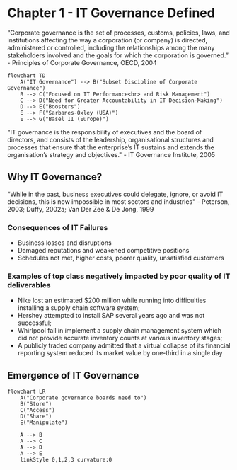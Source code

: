 # Chapter 1 - IT Governance Defined

“Corporate governance is the set of processes, customs, policies, laws, and institutions affecting the way a corporation (or company) is directed, administered or controlled, including the relationships among the many stakeholders involved and the goals for which the corporation is governed.” - Principles of Corporate Governance, OECD, 2004

```mermaid
flowchart TD
    A("IT Governance") --> B("Subset Discipline of Corporate Governance")
    B --> C("Focused on IT Performance<br> and Risk Management")
    C --> D("Need for Greater Accountability in IT Decision-Making")
    D --> E("Boosters")
    E --> F("Sarbanes-Oxley (USA)")
    E --> G("Basel II (Europe)")
```

"IT governance is the responsibility of executives and the board of directors, and consists of the leadership, organisational structures and processes that ensure that the enterprise’s IT sustains and extends the organisation’s strategy and objectives." - IT Governance Institute, 2005

## Why IT Governance?

"While in the past, business executives could delegate, ignore, or avoid IT decisions, this is now impossible in most sectors and industries" - Peterson, 2003; Duffy, 2002a; Van Der Zee & De Jong, 1999

### Consequences of IT Failures

- Business losses and disruptions
- Damaged reputations and weakened competitive positions
- Schedules not met, higher costs, poorer quality, unsatisfied customers

### Examples of top class negatively impacted by poor quality of IT deliverables

- Nike lost an estimated $200 million while running into difficulties installing a supply chain software system;
- Hershey attempted to install SAP several years ago and was not successful;
- Whirlpool fail in implement a supply chain management system which did not provide accurate inventory counts at various inventory stages;
- A publicly traded company admitted that a virtual collapse of its financial reporting system reduced its market value by one-third in a single day

## Emergence of IT Governance

```mermaid
flowchart LR
    A("Corporate governance boards need to")
    B("Store")
    C("Access")
    D("Share")
    E("Manipulate")

    A --> B
    A --> C
    A --> D
    A --> E
    linkStyle 0,1,2,3 curvature:0
```
